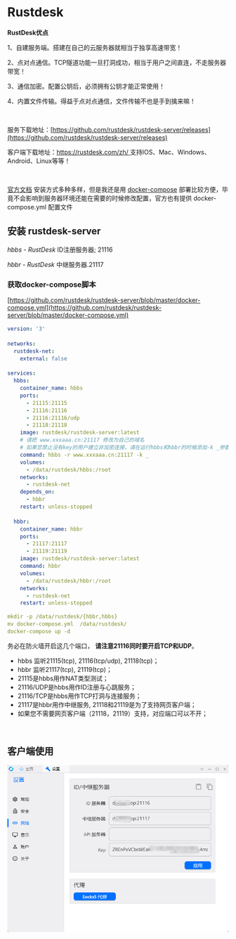 # Rustdesk

**RustDesk优点**

1、自建服务端。搭建在自己的云服务器就相当于独享高速带宽！

2、点对点通信。TCP隧道功能一旦打洞成功，相当于用户之间直连，不走服务器带宽！

3、通信加密。配置公钥后，必须拥有公钥才能正常使用！

4、内置文件传输。得益于点对点通信，文件传输不也是手到擒来嘛！

‍

服务下载地址：[https://github.com/rustdesk/rustdesk-server/releases](https://github.com/rustdesk/rustdesk-server/releases)

客户端下载地址：[https://rustdesk.com/zh/ ](https://rustdesk.com/zh/)支持IOS、Mac、Windows、Android、Linux等等！

‍

[官方文档](https://www.chengzz.com/?golink=aHR0cHM6Ly9ydXN0ZGVzay5jb20vZG9jcy96aC1jbi9zZWxmLWhvc3Qv) 安装方式多种多样，但是我还是用 [docker-compose](https://www.chengzz.com/tag/docker-compose) 部署比较方便，毕竟不会影响到服务器环境还能在需要的时候修改配置，官方也有提供 docker-compose.yml 配置文件

## 安装 rustdesk-server

*hbbs* - *RustDesk* ID注册服务器; 21116

*hbbr* - *RustDesk* 中继服务器.21117

### 获取docker-compose脚本

[https://github.com/rustdesk/rustdesk-server/blob/master/docker-compose.yml](https://github.com/rustdesk/rustdesk-server/blob/master/docker-compose.yml)

```yaml
version: '3'

networks:
  rustdesk-net:
    external: false

services:
  hbbs:
    container_name: hbbs
    ports:
      - 21115:21115
      - 21116:21116
      - 21116:21116/udp
      - 21118:21118
    image: rustdesk/rustdesk-server:latest
    # 请把 www.xxxaaa.cn:21117 修改为自己的域名
    # 如果您禁止没有key的用户建立非加密连接，请在运行hbbs和hbbr的时候添加-k _参数
    command: hbbs -r www.xxxaaa.cn:21117 -k _
    volumes:
      - /data/rustdesk/hbbs:/root
    networks:
      - rustdesk-net
    depends_on:
      - hbbr
    restart: unless-stopped

  hbbr:
    container_name: hbbr
    ports:
      - 21117:21117
      - 21119:21119
    image: rustdesk/rustdesk-server:latest
    command: hbbr
    volumes:
      - /data/rustdesk/hbbr:/root
    networks:
      - rustdesk-net
    restart: unless-stopped
```

```yaml
mkdir -p /data/rustdesk/{hbbr,hbbs}
mv docker-compose.yml  /data/rustdesk/
docker-compose up -d
```

务必在防火墙开启这几个端口， **请注意21116同时要开启TCP和UDP**。

* hbbs 监听21115(tcp), 21116(tcp/udp), 21118(tcp)；
* hbbr 监听21117(tcp), 21119(tcp)；
* 21115是hbbs用作NAT类型测试；
* 21116/UDP是hbbs用作ID注册与心跳服务；
* 21116/TCP是hbbs用作TCP打洞与连接服务；
* 21117是hbbr用作中继服务, 21118和21119是为了支持网页客户端；
* 如果您不需要网页客户端（21118，21119）支持，对应端口可以不开；

‍

## 客户端使用

​​![image](assets/image-20231025134710-d50gwji.png)​​

‍
